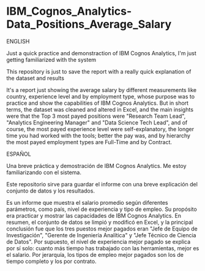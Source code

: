 # IBM_Cognos_Analytics-Data_Positions_Average_Salary
ENGLISH

Just a quick practice and demonstraction of IBM Cognos Analytics, I'm just getting familiarized with the system

This repository is just to save the report with a really quick explanation of the dataset and results

It's a report just showing the average salary by different measurements like country, experience level and by employment type, whose purpose was to practice and show the capabilities of IBM Cognos Analytics. But in short terms, the dataset was cleaned and altered in Excel, and the main insights were that the Top 3 most payed positions were "Research Team Lead", "Analytics Engineering Manager" and "Data Science Tech Lead", and of course, the most payed experience level were self-explanatory, the longer time you had worked with the tools; better the pay was, and by hierarchy the most payed employment types are Full-Time and by Contract.

ESPAÑOL

Una breve práctica y demostración de IBM Cognos Analytics. Me estoy familiarizando con el sistema.

Este repositorio sirve para guardar el informe con una breve explicación del conjunto de datos y los resultados.

Es un informe que muestra el salario promedio según diferentes parámetros, como país, nivel de experiencia y tipo de empleo. Su propósito era practicar y mostrar las capacidades de IBM Cognos Analytics. En resumen, el conjunto de datos se limpió y modificó en Excel, y la principal conclusión fue que los tres puestos mejor pagados eran "Jefe de Equipo de Investigación", "Gerente de Ingeniería Analítica" y "Jefe Técnico de Ciencia de Datos". Por supuesto, el nivel de experiencia mejor pagado se explica por sí solo: cuanto más tiempo has trabajado con las herramientas, mejor es el salario. Por jerarquía, los tipos de empleo mejor pagados son los de tiempo completo y los por contrato.
